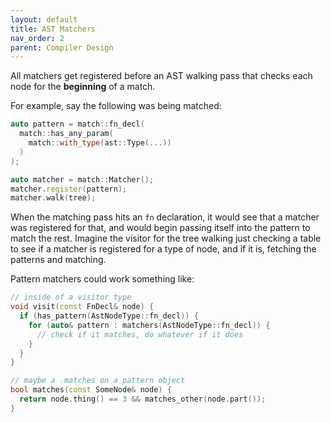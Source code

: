 ```yaml
---
layout: default
title: AST Matchers
nav_order: 2
parent: Compiler Design
---
```


All matchers get registered before an AST walking pass that checks
each node for the **beginning** of a match.

For example, say the following was being matched:

~~~ cpp 
auto pattern = match::fn_decl(
  match::has_any_param(
    match::with_type(ast::Type(...))
  )
);

auto matcher = match::Matcher();
matcher.register(pattern);
matcher.walk(tree);
~~~

When the matching pass hits an `fn` declaration, it would
see that a matcher was registered for that, and would begin 
passing itself into the pattern to match the rest. Imagine
the visitor for the tree walking just checking a table to see if
a matcher is registered for a type of node, and if it is, fetching
the patterns and matching. 

Pattern matchers could work something like:

~~~ cpp 
// inside of a visitor type
void visit(const FnDecl& node) {
  if (has_pattern(AstNodeType::fn_decl)) {
    for (auto& pattern : matchers(AstNodeType::fn_decl)) {
      // check if it matches, do whatever if it does
    }
  }
}

// maybe a .matches on a pattern object 
bool matches(const SomeNode& node) {
  return node.thing() == 3 && matches_other(node.part());
}
~~~
